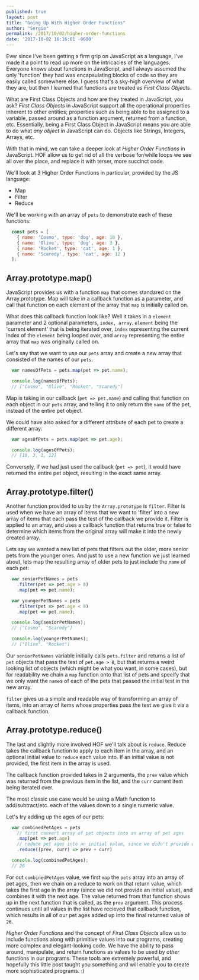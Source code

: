 ```yaml
---
published: true
layout: post
title: "Going Up With Higher Order Functions"
author: "Sergio"
permalink: /2017/10/02/higher-order-functions
date: '2017-10-02 16:16:01 -0600'
---
```


Ever since I've been getting a firm grip on JavaScript as a language, I've made it a point to read up more on the intricacies of the languages. Everyone knows about functions in JavaScript, and I always assumed the only 'function' they had was encapsulating blocks of code so they are easily called somewhere else. I guess that's a sky-high overview of what they are, but then I learned that functions are treated as _First Class Objects_.

What are First Class Objects and how are they treated in JavaScript, you ask? *First Class Objects* in JavaScript support all the operational properties inherent to other entities; properties such as being able to be assigned to a variable, passed around as a function argument, returned from a function, etc. Essentially, being a First Class Object in JavaScript means you are able to do what _any object_ in JavaScript can do. Objects like Strings, Integers, Arrays, etc.

With that in mind, we can take a deeper look at *Higher Order Functions* in JavaScript. HOF allow us to get rid of all the verbose for/while loops we see all over the place, and replace it with terser, more succinct code.

We'll look at 3 Higher Order Functions in particular, provided by the JS language:

- Map
- Filter
- Reduce

We'll be working with an array of `pets` to demonstrate each of these functions:

```javascript
  const pets = [
    { name: 'Cosmo', type: 'dog', age: 10 },
    { name: 'Olive', type: 'dog', age: 3 },
    { name: 'Rocket', type: 'cat', age: 1 },
    { name: 'Scaredy', type: 'cat', age: 12 }
  ];
```

## Array.prototype.map()

JavaScript provides us with a function `map` that comes standared on the Array.prototype. Map will take in a callback function as a parameter, and call that function on each element of the array that `map` is initially called on.

What does this callback function look like? Well it takes in a `element` parameter and 2 optional parameters, `index, array`. `element` being the 'current element' that is being iterated over, `index` representing the current index of the `element` being looped over, and `array` representing the entire array that `map` was originally called on.

Let's say that we want to use our `pets` array and create a new array that consisted of the names of our `pets`.

```javascript
  var namesOfPets = pets.map(pet => pet.name);

  console.log(namesOfPets);
  // ["Cosmo", "Olive", "Rocket", "Scaredy"]
```

Map is taking in our callback (`pet => pet.name`) and calling that function on each object in our `pets` array, and telling it to only return the `name` of the pet, instead of the entire pet object.

We could have also asked for a different attribute of each pet to create a different array:

```javascript
  var agesOfPets = pets.map(pet => pet.age);

  console.log(agesOfPets);
  // [10, 3, 1, 12]
```

Conversely, if we had just used the callback (`pet => pet`), it would have returned the entire pet object, resulting in the exact same array.

## Array.prototype.filter()

Another function provided to us by the `Array.prototype` is `filter`. Filter is used when we have an array of items that we want to 'filter' into a new array of items that each pass the test of the callback we provide it. Filter is applied to an array, and uses a callback function that returns true or false to determine which items from the original array will make it into the newly created array.

Lets say we wanted a new list of pets that filters out the older, more senior pets from the younger ones. And just to use a new function we just learned about, lets map the resulting array of older pets to just include the `name` of each pet:

```javascript
  var seniorPetNames = pets
    .filter(pet => pet.age > 8)
    .map(pet => pet.name);

  var youngerPetNames = pets
    .filter(pet => pet.age < 8)
    .map(pet => pet.name);

  console.log(seniorPetNames);
  // ["Cosmo", "Scaredy"]

  console.log(youngerPetNames);
  // ["Olive", "Rocket"]
```

Our `seniorPetNames` variable initially calls `pets.filter` and returns a list of `pet` objects that pass the test of `pet.age > 8`, but that returns a weird looking list of objects (which might be what you want, in some cases), but for readability we chain a `map` function onto that list of pets and specify that we only want the `name`s of each of the pets that passed the initial test in the new array.

`filter` gives us a simple and readable way of transforming an array of items, into an array of items whose properties pass the test we give it via a callback function.

## Array.prototype.reduce()

The last and slightly more involved HOF we'll talk about is `reduce`. Reduce takes the callback function to apply to each item in the array, and an optional initial value to `reduce` each value into. If an initial value is not provided, the first item in the array is used.

The callback function provided takes in 2 arguments, the `prev` value which was returned from the previous item in the list, and the `curr` current item being iterated over.

The most classic use case would be using a Math function to add/subtract/etc. each of the values down to a single numeric value.

Let's try adding up the ages of our pets:

```javascript
  var combinedPetAges = pets
    // first convert array of pet objects into an array of pet ages
    .map(pet => pet.age)
    // reduce pet ages into an initial value, since we didn't provide one reduce will use the first item in the array
    .reduce((prev, curr) => prev + curr)

  console.log(combinedPetAges);
  // 26
```
For out `combinedPetAges` value, we first `map` the `pets` array into an array of pet ages, then we chain on a reduce to work on that return value, which takes the first age in the array (since we did not provide an initial value), and combines it with the next age. The value returned from that function shows up in the next function that is called, as the `prev` argument. This process continues until all values in the list have recieved that callback function, which results in all of our pet ages added up into the final returned value of `26`.

*Higher Order Functions* and the concept of *First Class Objects* allow us to include functions along with primitive values into our programs, creating more complex and elegant-looking code. We have the ability to pass around, manipulate, and return functions as values to be used by _other_ functions in our programs. These tools are extremely powerful, and hopefully this little post taught you something and will enable you to create more sophisticated programs. :)